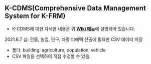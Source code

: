 ## K-CDMS(Comprehensive Data Management System for K-FRM) 
* K-CDMS에 대한 자세한 내용은 위 [**Wiki 메뉴**](https://github.com/floodmodel/K-CDMS/wiki)에 설명되어 있습니다.

2021.6.7 심: 건물, 농업, 인구, 차량 피해액 산출에 필요한 CSV 데이터 저장
 - 폴더: building, agriculture, population, vehicle
 - CSV 파일을 선택하여 직접 수정할 수 있음.
